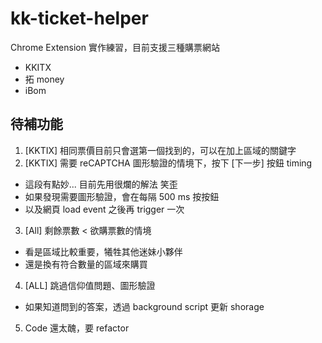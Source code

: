 # kk-ticket-helper

Chrome Extension 實作練習，目前支援三種購票網站

- KKITX
- 拓 money
- iBom

## 待補功能

1. [KKTIX] 相同票價目前只會選第一個找到的，可以在加上區域的關鍵字
2. [KKTIX] 需要 reCAPTCHA 圖形驗證的情境下，按下 [下一步] 按鈕 timing

- 這段有點妙... 目前先用很爛的解法 笑歪
- 如果發現需要圖形驗證，會在每隔 500 ms 按按鈕
- 以及網頁 load event 之後再 trigger 一次

3. [All] 剩餘票數 < 欲購票數的情境

- 看是區域比較重要，犧牲其他迷妹小夥伴
- 還是換有符合數量的區域來購買

4. [ALL] 跳過信仰值問題、圖形驗證

- 如果知道問到的答案，透過 background script 更新 shorage

5. Code 還太醜，要 refactor
